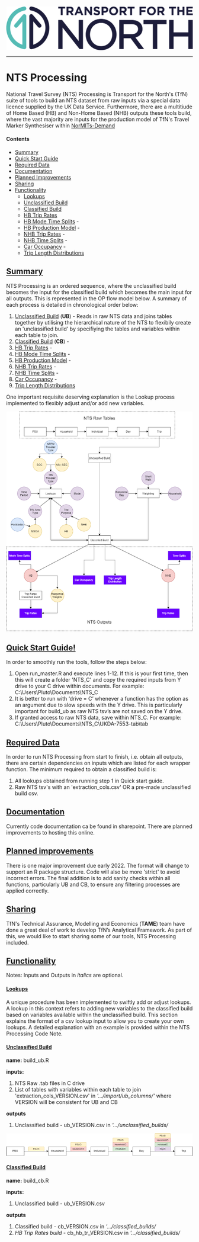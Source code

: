 ![Transport for the North Logo](docs/TFN_Landscape_Colour_CMYK.png)

----

# NTS Processing

National Travel Survey (NTS) Processing  is Transport for the North's (TfN) suite of tools to build an NTS dataset from raw inputs via a special data licence supplied by the UK Data Service. Furthermore, there are a multitiude of Home Based (HB) and Non-Home Based (NHB) outputs these tools build, where the vast majority are inputs for the production model of TfN's Travel Marker Synthesiser within [NorMITs-Demand](https://github.com/Transport-for-the-North/NorMITs-Demand#travel-market-synthesiser)

#### Contents
 - [Summary](#summary) 
 - [Quick Start Guide](#quick-start-guide)
 - [Required Data](#required-data)
 - [Documentation](#documentation)
 - [Planned Improvements](#planned-improvements)
 - [Sharing](#sharing)
 - [Functionality](#functionality)
   - [Lookups](#lookups)
   - [Unclassified Build](#ub)
   - [Classified Build](#cb)
   - [HB Trip Rates](#hb_trip-rates)
   - [HB Mode Time Splits](#hb-mts) - 
   - [HB Production Model](#hb-production-model) - 
   - [NHB Trip Rates](#nhb-trip-rates) - 
   - [NHB Time Splits](#nhb-time_splits) - 
   - [Car Occupancy](#car-occupancy) - 
   - [Trip Length Distributions](#tld)

## [Summary](#contents)
NTS Processing is an ordered sequence, where the unclassified build becomes the input for the classified build which becomes the main input for all outputs. This is represented in the OP flow model below. A summary of each process is detailed in chronological order below:

1. [Unclassified Build](#ub) (**UB**) - Reads in raw NTS data and joins tables together by utilising the hierarchical nature of the NTS to flexibily create an 'unclassified build' by specifiying the tables and variables within each table to join.
2. [Classified Build](#cb) (**CB**) - 
3. [HB Trip Rates](#hb_trip-rates) - 
4. [HB Mode Time Splits](#hb-mts) - 
5. [HB Production Model](#hb-production-model) - 
6. [NHB Trip Rates](#nhb-trip-rates) - 
7. [NHB Time Splits](#nhb-time_splits) - 
8. [Car Occupancy](#car-occupancy) - 
9. [Trip Length Distributions](#tld)

One important requisite deserving explanation is the Lookup process implemented to flexibly adjust and/or add new variables.

![op_flow](docs/nts_op.png)

## [Quick Start Guide!](#contents)
In order to smoothly run the tools, follow the steps below:

1.	Open run_master.R and execute lines 1-12. If this is your first time, then this will create a folder 'NTS_C' and copy the required inputs from Y drive to your C drive within documents. For example: C:\Users\Pluto\Documents\NTS_C
2.	It is better to run with ‘drive = C’ whenever a function has the option as an argument due to slow speeds with the Y drive. This is particularly important for build_ub as raw NTS tsv’s are not saved on the Y drive.
3.	If granted access to raw NTS data, save within NTS_C. For example: C:\Users\Pluto\Documents\NTS_C\UKDA-7553-tab\tab

## [Required Data](#contents)
In order to run NTS Processing from start to finish, i.e. obtain all outputs, there are certain dependencies on inputs which are listed for each wrapper function. The minimum required to obtain a classified build is:

1. All lookups obtained from running step 1 in Quick start guide.
2. Raw NTS tsv's with an 'extraction_cols.csv' OR a pre-made unclassified build csv.

## [Documentation](#contents)
Currently code documentation ca be found in sharepoint. There are planned improvements to hosting this online.

## [Planned improvements](#contents)
There is one major improvement due early 2022. The format will change to support an R package structure. Code will also be more 'strict' to avoid incorrect errors. The final addition is to add sanity checks within all functions, particularly UB and CB, to ensure any filtering processes are applied correctly.

## [Sharing](#contents)
TfN's Technical Assurance, Modelling and Economics (**TAME**) team have done
a great deal of work to develop TfN’s Analytical Framework.
As part of this, we would like to start sharing some of our tools, NTS Processing included.

## [Functionality](#contents)

Notes:
Inputs and Outputs in *italics* are optional.

#### [Lookups](#contents)
A unique procedure has been implemented to swiftly add or adjust lookups. A lookup in this context refers to adding new variables to the classified build based on variables available within the unclassified build. This section explains the format of a csv lookup input to allow you to create your own lookups. A detailed explanation with an example is provided within the NTS Processing Code Note.

#### [Unclassified Build](#contents)

**name:** build_ub.R

**inputs:**
1. NTS Raw .tab files in C drive
2. List of tables with variables within each table to join 'extraction_cols_VERSION.csv' in *'.../import/ub_columns/'* where VERSION will be consistent for UB and CB

**outputs**
1. Unclassified build - ub_VERSION.csv in *'.../unclassified_builds/*

![UB-op-flow](docs/nts_op_UB.png)

#### [Classified Build](#contents)

**name:** build_cb.R

**inputs:**
1. Unclassified build - ub_VERSION.csv

**outputs**
1. Classified build - cb_VERSION.csv in *'.../classified_builds/*
2. *HB Trip Rates build* - cb_hb_tr_VERSION.csv in *'.../classified_builds/*

